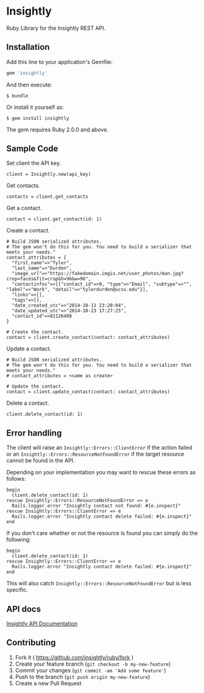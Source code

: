 # Insightly

Ruby Library for the Insightly REST API.

## Installation

Add this line to your application's Gemfile:

```ruby
gem 'insightly'
```

And then execute:

    $ bundle

Or install it yourself as:

    $ gem install insightly

The gem requires Ruby 2.0.0 and above.

## Sample Code

Set client the API key.
```
client = Insightly.new(api_key)
```

Get contacts.
```
contacts = client.get_contacts
```

Get a contact.
```
contact = client.get_contact(id: 1)
```

Create a contact.

```
# Build JSON serialized attributes.
# The gem won't do this for you. You need to build a serializer that meets your needs."
contact_attributes = {
  "first_name"=>"Tyler",
  "last_name"=>"Durden",
  "image_url"=>"https://fakedomain.imgix.net/user_photos/man.jpg?crop=faces&fit=crop&h=96&w=96",
  "contactinfos"=>[{"contact_id"=>0, "type"=>"Email", "subtype"=>"", "label"=>"Work", "detail"=>"tylerdurden@ucsv.edu"}],
  "links"=>[],
  "tags"=>[],
  "date_created_utc"=>"2014-10-11 23:20:04",
  "date_updated_utc"=>"2014-10-23 17:27:25",
  "contact_id"=>81126408
}

# Create the contact.
contact = client.create_contact(contact: contact_attributes)
```

Update a contact.
```
# Build JSON serialized attributes.
# The gem won't do this for you. You need to build a serializer that meets your needs."
# contact_attributes = <same as create>

# Update the contact.
contact = client.update_contact(contact: contact_attributes)
```

Delete a contact.
```
client.delete_contact(id: 1)
```

## Error handling

The client will raise an ```Insightly::Errors::ClientError``` if the action failed or
an ```Insightly::Errors::ResourceNotFoundError``` if the target resource cannot be found in the API.

Depending on your implementation you may want to rescue these errors as follows:

```
begin
  client.delete_contact(id: 1)
rescue Insightly::Errors::ResourceNotFoundError => e
  Rails.logger.error "Insightly contact not found: #{e.inspect}"
rescue Insightly::Errors::ClientError => e
  Rails.logger.error "Insightly contact delete failed: #{e.inspect}"
end
```
If you don't care whether or not the resource is found you can simply do the following:

```
begin
  client.delete_contact(id: 1)
rescue Insightly::Errors::ClientError => e
  Rails.logger.error "Insightly contact delete failed: #{e.inspect}"
end
```
This will also catch ```Insightly::Errors::ResourceNotFoundError``` but is less specific.

## API docs

[Insightly API Documentation](https://api.insight.ly/v2.1/Help)

## Contributing

1. Fork it ( https://github.com/insightly/ruby/fork )
2. Create your feature branch (`git checkout -b my-new-feature`)
3. Commit your changes (`git commit -am 'Add some feature'`)
4. Push to the branch (`git push origin my-new-feature`)
5. Create a new Pull Request
